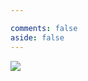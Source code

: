 ```yaml
---

comments: false
aside: false
---
```


![](https://cdn.jsdelivr.net/gh/xiaoliblog/image/BlogImage/20211004193650.png)